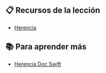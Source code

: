 ## :clipboard: Recursos de la lección

- [Herencia](https://docs.google.com/presentation/d/1_1PMBy7zOUKlRv0A4VoZJBhKFMezI_EqMNP0smJaPTs/edit?usp=sharing)

## :books: Para aprender más

- [Herencia Doc Swift](https://docs.swift.org/swift-book/LanguageGuide/Inheritance.html)


